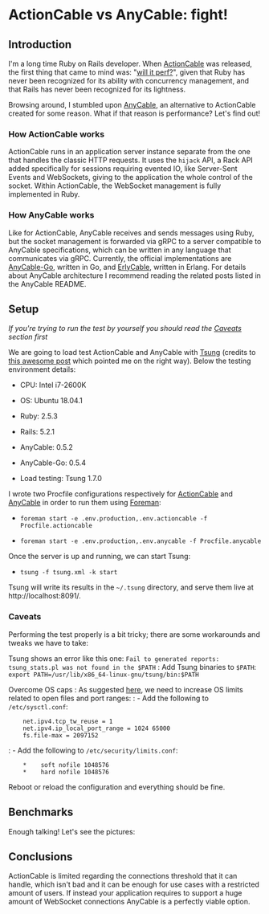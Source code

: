 # ActionCable vs AnyCable: fight!

## Introduction

I'm a long time Ruby on Rails developer. When [ActionCable](https://guides.rubyonrails.org/action_cable_overview.html) was released, the first thing that came to mind was: "[will it perf?](https://www.youtube.com/watch?v=lAl28d6tbko)", given that Ruby has never been recognized for its ability with concurrency management, and that Rails has never been recognized for its lightness.

Browsing around, I stumbled upon [AnyCable](https://github.com/anycable/anycable), an alternative to ActionCable created for some reason. What if that reason is performance? Let's find out!

### How ActionCable works

ActionCable runs in an application server instance separate from the one that handles the classic HTTP requests. It uses the `hijack` API, a Rack API added specifically for sessions requiring evented IO, like Server-Sent Events and WebSockets, giving to the application the whole control of the socket. Within ActionCable, the WebSocket management is fully implemented in Ruby.

### How AnyCable works

Like for ActionCable, AnyCable receives and sends messages using Ruby, but the socket management is forwarded via gRPC to a server compatible to AnyCable specifications, which can be written in any language that communicates via gRPC. Currently, the official implementations are [AnyCable-Go](https://github.com/anycable/anycable-go), written in Go, and [ErlyCable](https://github.com/anycable/erlycable), written in Erlang. For details about AnyCable architecture I recommend reading the related posts listed in the AnyCable README.

## Setup

*If you're trying to run the test by yourself you should read the [Caveats](#caveats) section first*

We are going to load test ActionCable and AnyCable with [Tsung](https://www.process-one.net/en/tsung/) (credits to [this awesome post](https://www.thegreatcodeadventure.com/load-testing-rails-5-action-cable-with-tsung/) which pointed me on the right way). Below the testing environment details:

 - CPU: Intel i7-2600K

 - OS: Ubuntu 18.04.1

 - Ruby: 2.5.3

 - Rails: 5.2.1

 - AnyCable: 0.5.2

 - AnyCable-Go: 0.5.4

 - Load testing: Tsung 1.7.0

I wrote two Procfile configurations respectively for [ActionCable](Procfile.actioncable) and [AnyCable](Procfile,anycable) in order to run them using [Foreman](https://github.com/ddollar/foreman):

 - `foreman start -e .env.production,.env.actioncable -f Procfile.actioncable`

 - `foreman start -e .env.production,.env.anycable -f Procfile.anycable`

 Once the server is up and running, we can start Tsung:

 - `tsung -f tsung.xml -k start`

 Tsung will write its results in the `~/.tsung` directory, and serve them live at http://localhost:8091/.

### Caveats

Performing the test properly is a bit tricky; there are some workarounds and tweaks we have to take:

Tsung shows an error like this one: `Fail to generated reports: tsung_stats.pl was not found in the $PATH`
: Add Tsung binaries to `$PATH`: `export PATH=/usr/lib/x86_64-linux-gnu/tsung/bin:$PATH`

Overcome OS caps
: As suggested [here](https://github.com/hashrocket/websocket-shootout#open-file-limits), we need to increase OS limits related to open files and port ranges:
: - Add the following to `/etc/sysctl.conf`:

        net.ipv4.tcp_tw_reuse = 1
        net.ipv4.ip_local_port_range = 1024 65000
        fs.file-max = 2097152
: - Add the following to `/etc/security/limits.conf`:

        *    soft nofile 1048576
        *    hard nofile 1048576

Reboot or reload the configuration and everything should be fine.

## Benchmarks

Enough talking! Let's see the pictures:

## Conclusions

ActionCable is limited regarding the connections threshold that it can handle, which isn't bad and it can be enough for use cases with a restricted amount of users. If instead your application requires to support a huge amount of WebSocket connections AnyCable is a perfectly viable option.

